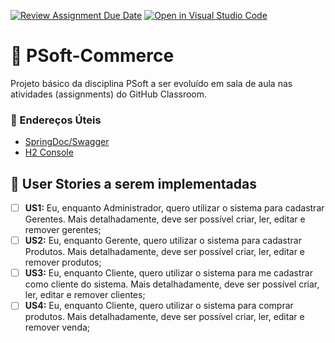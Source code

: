 [![Review Assignment Due Date](https://classroom.github.com/assets/deadline-readme-button-24ddc0f5d75046c5622901739e7c5dd533143b0c8e959d652212380cedb1ea36.svg)](https://classroom.github.com/a/CmgXzpBG)
[![Open in Visual Studio Code](https://classroom.github.com/assets/open-in-vscode-718a45dd9cf7e7f842a935f5ebbe5719a5e09af4491e668f4dbf3b35d5cca122.svg)](https://classroom.github.com/online_ide?assignment_repo_id=11522507&assignment_repo_type=AssignmentRepo)
# 🛒 PSoft-Commerce

Projeto básico da disciplina PSoft a ser evoluído em sala de aula nas atividades (assignments) do GitHub Classroom.

### 🔗 Endereços Úteis

- [SpringDoc/Swagger](http://localhost:8080/swagger-ui/index.html)
- [H2 Console](http://localhost:8080/h2-console)

## 📑 User Stories a serem implementadas

- [ ] **US1:** Eu, enquanto Administrador, quero utilizar o sistema para cadastrar Gerentes. Mais detalhadamente, deve ser possível criar, ler, editar e remover gerentes;
- [ ] **US2:** Eu, enquanto Gerente, quero utilizar o sistema para cadastrar Produtos. Mais detalhadamente, deve ser possível criar, ler, editar e remover produtos;
- [ ] **US3:** Eu, enquanto Cliente, quero utilizar o sistema para me cadastrar como cliente do sistema. Mais detalhadamente, deve ser possível criar, ler, editar e remover clientes;
- [ ] **US4:** Eu, enquanto Cliente, quero utilizar o sistema para comprar produtos. Mais detalhadamente, deve ser possível criar, ler, editar e remover venda;
